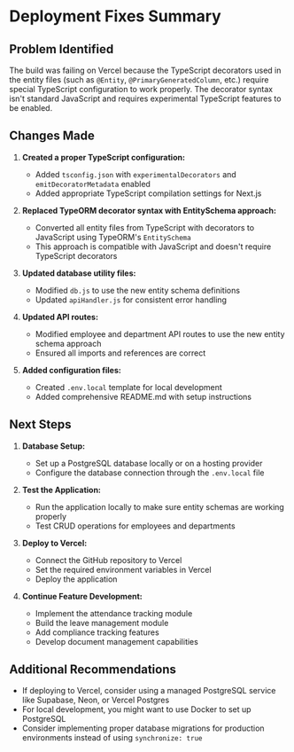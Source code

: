 # Deployment Fixes Summary

## Problem Identified

The build was failing on Vercel because the TypeScript decorators used in the entity files (such as `@Entity`, `@PrimaryGeneratedColumn`, etc.) require special TypeScript configuration to work properly. The decorator syntax isn't standard JavaScript and requires experimental TypeScript features to be enabled.

## Changes Made

1. **Created a proper TypeScript configuration:**
   - Added `tsconfig.json` with `experimentalDecorators` and `emitDecoratorMetadata` enabled
   - Added appropriate TypeScript compilation settings for Next.js

2. **Replaced TypeORM decorator syntax with EntitySchema approach:**
   - Converted all entity files from TypeScript with decorators to JavaScript using TypeORM's `EntitySchema`
   - This approach is compatible with JavaScript and doesn't require TypeScript decorators

3. **Updated database utility files:**
   - Modified `db.js` to use the new entity schema definitions
   - Updated `apiHandler.js` for consistent error handling

4. **Updated API routes:**
   - Modified employee and department API routes to use the new entity schema approach
   - Ensured all imports and references are correct

5. **Added configuration files:**
   - Created `.env.local` template for local development
   - Added comprehensive README.md with setup instructions

## Next Steps

1. **Database Setup:**
   - Set up a PostgreSQL database locally or on a hosting provider
   - Configure the database connection through the `.env.local` file

2. **Test the Application:**
   - Run the application locally to make sure entity schemas are working properly
   - Test CRUD operations for employees and departments

3. **Deploy to Vercel:**
   - Connect the GitHub repository to Vercel
   - Set the required environment variables in Vercel
   - Deploy the application

4. **Continue Feature Development:**
   - Implement the attendance tracking module
   - Build the leave management module
   - Add compliance tracking features
   - Develop document management capabilities

## Additional Recommendations

- If deploying to Vercel, consider using a managed PostgreSQL service like Supabase, Neon, or Vercel Postgres
- For local development, you might want to use Docker to set up PostgreSQL
- Consider implementing proper database migrations for production environments instead of using `synchronize: true`